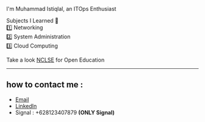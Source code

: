 I'm Muhammad Istiqlal, an ITOps Enthusiast <br>

Subjects I Learned 📖 <br>
1️⃣ Networking <br>
2️⃣ System Administration <br>
3️⃣ Cloud Computing <br>

Take a look [NCLSE](https://github.com/NCLSE) for Open Education

---

## how to contact me :
- [Email](mailto:iqlal@tuta.io)
- [LinkedIn](https://linkedin.com/in/iqlal)
- Signal : +628123407879 **(ONLY Signal)**
